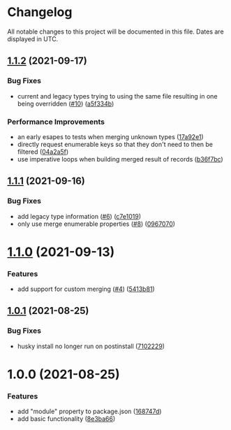 # Changelog
All notable changes to this project will be documented in this file. Dates are displayed in UTC.

## [1.1.2](https://github.com/RebeccaStevens/deepmerge-ts/compare/v1.1.1...v1.1.2) (2021-09-17)


### Bug Fixes

* current and legacy types trying to using the same file resulting in one being overridden ([#10](https://github.com/RebeccaStevens/deepmerge-ts/issues/10)) ([a5f334b](https://github.com/RebeccaStevens/deepmerge-ts/commit/a5f334b2c4f6735383ea419dd6d3206bcc0afe4a))


### Performance Improvements

* an early esapes to tests when merging unknown types ([17a92e1](https://github.com/RebeccaStevens/deepmerge-ts/commit/17a92e1676a6b6c20f7e3fb1cc966ed5673dccf6))
* directly request enumerable keys so that they don't need to then be filtered ([04a2a5f](https://github.com/RebeccaStevens/deepmerge-ts/commit/04a2a5fb24b1086c8130203451c2836f196e92c6))
* use imperative loops when building merged result of records ([b36f7bc](https://github.com/RebeccaStevens/deepmerge-ts/commit/b36f7bcec43858658c06f8f4ac6deb17a9d7b2fe))

## [1.1.1](https://github.com/RebeccaStevens/deepmerge-ts/compare/v1.1.0...v1.1.1) (2021-09-16)


### Bug Fixes

* add legacy type information ([#6](https://github.com/RebeccaStevens/deepmerge-ts/issues/6)) ([c7e1019](https://github.com/RebeccaStevens/deepmerge-ts/commit/c7e1019f86818fe95b9f6291f2a09f077337a7f9))
* only use merge enumerable properties ([#8](https://github.com/RebeccaStevens/deepmerge-ts/issues/8)) ([0967070](https://github.com/RebeccaStevens/deepmerge-ts/commit/0967070d30427bb33f0c78793d61a9411dde3b49))

# [1.1.0](https://github.com/RebeccaStevens/deepmerge-ts/compare/v1.0.1...v1.1.0) (2021-09-13)


### Features

* add support for custom merging ([#4](https://github.com/RebeccaStevens/deepmerge-ts/issues/4)) ([5413b81](https://github.com/RebeccaStevens/deepmerge-ts/commit/5413b81c0a568c798ff70081966dd9a0ace5fe3f))

## [1.0.1](https://github.com/RebeccaStevens/deepmerge-ts/compare/v1.0.0...v1.0.1) (2021-08-25)


### Bug Fixes

* husky install no longer run on postinstall ([7102229](https://github.com/RebeccaStevens/deepmerge-ts/commit/7102229a7078fef17ba2a24c9814a844fb525c67))

# 1.0.0 (2021-08-25)


### Features

* add "module" property to package.json ([168747d](https://github.com/RebeccaStevens/deepmerge-ts/commit/168747daef0b49ab8ac3b0491fda965776eef2c2))
* add basic functionality ([8e3ba66](https://github.com/RebeccaStevens/deepmerge-ts/commit/8e3ba66973d6e35cc421149a00a45b7c55c1de45))
